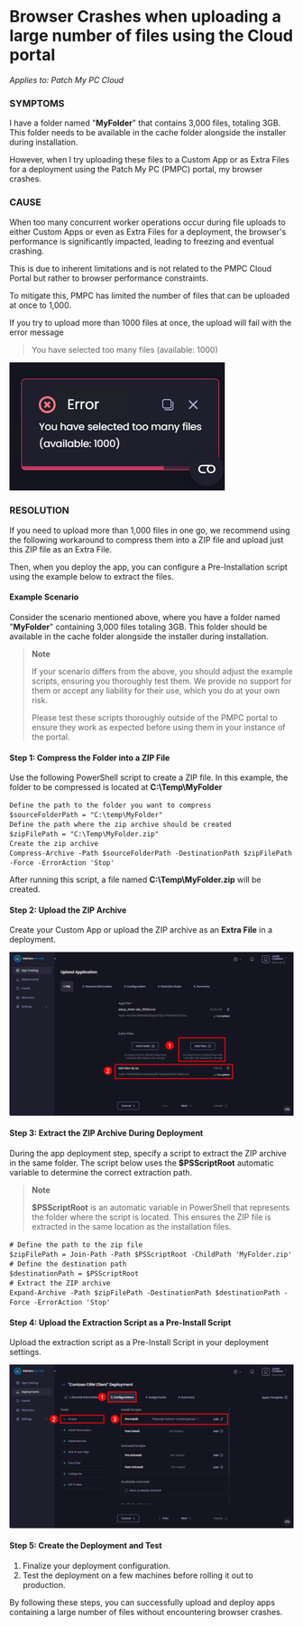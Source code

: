 # Browser Crashes when uploading a large number of files using the Cloud portal

_Applies to: Patch My PC Cloud_

### SYMPTOMS

I have a folder named "<strong>MyFolder</strong>" that contains 3,000 files, totaling 3GB. This folder needs to be available in the cache folder alongside the installer during installation.

However, when I try uploading these files to a Custom App or as Extra Files for a deployment using the Patch My PC (PMPC) portal, my browser crashes.

### CAUSE

When too many concurrent worker operations occur during file uploads to either Custom Apps or even as Extra Files for a deployment, the browser's performance is significantly impacted, leading to freezing and eventual crashing.

This is due to inherent limitations and is not related to the PMPC Cloud Portal but rather to browser performance constraints.

To mitigate this, PMPC has limited the number of files that can be uploaded at once to 1,000.

If you try to upload more than 1000 files at once, the upload will fail with the error message

> You have selected too many files (available: 1000)

![](/_images/image-(2600).png "")

### RESOLUTION

If you need to upload more than 1,000 files in one go, we recommend using the following workaround to compress them into a ZIP file and upload just this ZIP file as an Extra File.

Then, when you deploy the app, you can configure a Pre-Installation script using the example below to extract the files.

#### Example Scenario

Consider the scenario mentioned above, where you have a folder named "<strong>MyFolder</strong>" containing 3,000 files totaling 3GB. This folder should be available in the cache folder alongside the installer during installation.

<blockquote class="wp-block-quote">
<p><strong>Note</strong></p>
<p>If your scenario differs from the above, you should adjust the example scripts, ensuring you thoroughly test them. We provide no support for them or accept any liability for their use, which you do at your own risk.</p>
<p>Please test these scripts thoroughly outside of the PMPC portal to ensure they work as expected before using them in your instance of the portal.</p>
</blockquote>

#### Step 1: Compress the Folder into a ZIP File

Use the following PowerShell script to create a ZIP file. In this example, the folder to be compressed is located at <strong>C:\Temp\MyFolder</strong>

`Define the path to the folder you want to compress`\
`$sourceFolderPath = "C:\temp\MyFolder"`\
`Define the path where the zip archive should be created`\
`$zipFilePath = "C:\Temp\MyFolder.zip"`\
`Create the zip archive`\
`Compress-Archive -Path $sourceFolderPath -DestinationPath $zipFilePath -Force -ErrorAction 'Stop'`

After running this script, a file named <strong>C:\Temp\MyFolder.zip</strong> will be created.

#### Step 2: Upload the ZIP Archive

Create your Custom App or upload the ZIP archive as an <strong>Extra File</strong> in a deployment.

![Adding the “MyFolder.zip” as an Extra File](/_images/image-(2381).png "Adding the “MyFolder.zip” as an Extra File")

#### Step 3: Extract the ZIP Archive During Deployment

During the app deployment step, specify a script to extract the ZIP archive in the same folder. The script below uses the <strong>$PSScriptRoot</strong> automatic variable to determine the correct extraction path.

<blockquote class="wp-block-quote">
<p><strong>Note</strong></p>
<p><strong>$PSScriptRoot</strong> is an automatic variable in PowerShell that represents the folder where the script is located. This ensures the ZIP file is extracted in the same location as the installation files.</p>
</blockquote>

`# Define the path to the zip file`\
`$zipFilePath = Join-Path -Path $PSScriptRoot -ChildPath 'MyFolder.zip'`\
`# Define the destination path`\
`$destinationPath = $PSScriptRoot`\
`# Extract the ZIP archive`\
`Expand-Archive -Path $zipFilePath -DestinationPath $destinationPath -Force -ErrorAction 'Stop'`

#### Step 4: Upload the Extraction Script as a Pre-Install Script

Upload the extraction script as a Pre-Install Script in your deployment settings.

![Uploading the extraction script as a Pre-Install Script in your deployment settings](/_images/image-(2382).png "Uploading the extraction script as a Pre-Install Script in your deployment settings")

#### Step 5: Create the Deployment and Test

1. Finalize your deployment configuration.
2. Test the deployment on a few machines before rolling it out to production.

By following these steps, you can successfully upload and deploy apps containing a large number of files without encountering browser crashes.